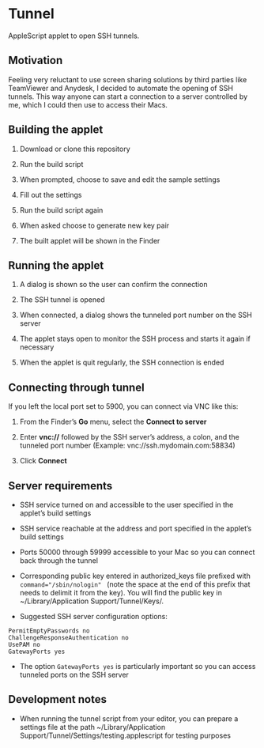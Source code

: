 # Tunnel
AppleScript applet to open SSH tunnels.

## Motivation
Feeling very reluctant to use screen sharing solutions by third parties like TeamViewer and Anydesk, I decided to automate the opening of SSH tunnels. This way anyone can start a connection to a server controlled by me, which I could then use to access their Macs.

## Building the applet

1. Download or clone this repository

2. Run the build script

3. When prompted, choose to save and edit the sample settings

4. Fill out the settings

5. Run the build script again

6. When asked choose to generate new key pair

6. The built applet will be shown in the Finder

## Running the applet

1. A dialog is shown so the user can confirm the connection

2. The SSH tunnel is opened

3. When connected, a dialog shows the tunneled port number on the SSH server

4. The applet stays open to monitor the SSH process and starts it again if necessary

5. When the applet is quit regularly, the SSH connection is ended

## Connecting through tunnel

If you left the local port set to 5900, you can connect via VNC like this:

1. From the Finder’s **Go** menu, select the **Connect to server** 

2. Enter **vnc://** followed by the SSH server’s address, a colon, and the tunneled port number (Example: vnc://ssh.mydomain.com:58834)

3. Click **Connect**

## Server requirements

- SSH service turned on and accessible to the user specified in the applet’s build settings

- SSH service reachable at the address and port specified in the applet’s build settings

- Ports 50000 through 59999 accessible to your Mac so you can connect back through the tunnel

- Corresponding public key entered in authorized_keys file prefixed with `command="/sbin/nologin" ` (note the space at the end of this prefix that needs to delimit it from the key). You will find the public key in ~/Library/Application Support/Tunnel/Keys/.

- Suggested SSH server configuration options:
```PasswordAuthentication no
PermitEmptyPasswords no
ChallengeResponseAuthentication no
UsePAM no
GatewayPorts yes
```
- The option `GatewayPorts yes` is particularly important so you can access tunneled ports on the SSH server

## Development notes

- When running the tunnel script from your editor, you can prepare a settings file at the path ~/Library/Application Support/Tunnel/Settings/testing.applescript for testing purposes